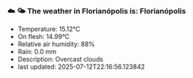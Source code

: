 ### ☁️ 🌤️  The weather in Florianópolis is: Florianópolis

- Temperature: 15.12°C
- On flesh: 14.99°C
- Relative air humidity: 88%
- Rain: 0.0 mm
- Description: Overcast clouds
- last updated: 2025-07-12T22:16:56.123842
